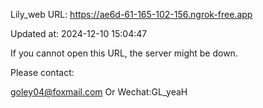 Lily_web URL: https://ae6d-61-165-102-156.ngrok-free.app

Updated at: 2024-12-10 15:04:47

If you cannot open this URL, the server might be down.

Please contact: 

goley04@foxmail.com Or Wechat:GL_yeaH